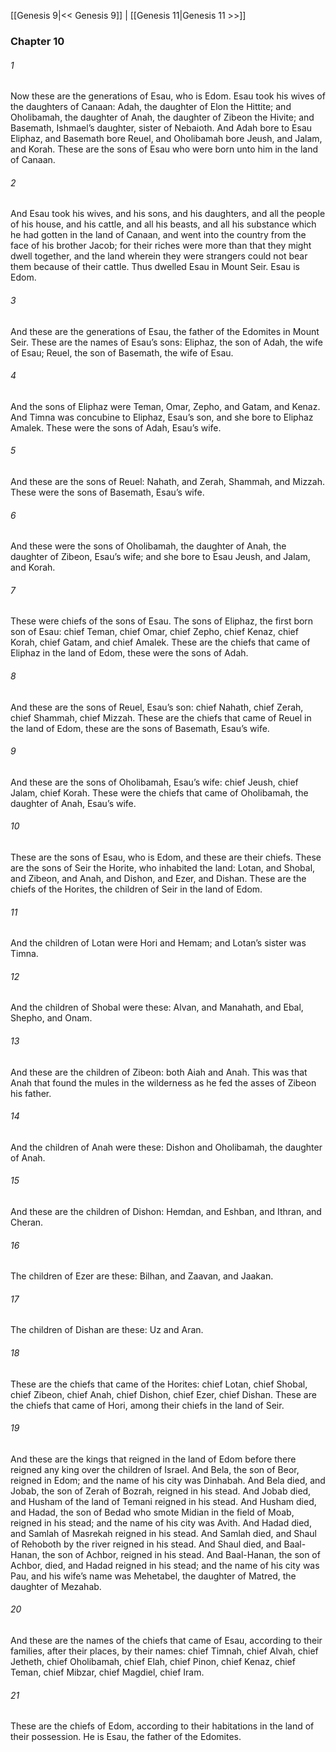 [[Genesis 9|<< Genesis 9]]  |  [[Genesis 11|Genesis 11 >>]]

### Chapter 10
###### 1
Now these are the generations of Esau, who is Edom. Esau took his wives of the daughters of Canaan: Adah, the daughter of Elon the Hittite; and Oholibamah, the daughter of Anah, the daughter of Zibeon the Hivite; and Basemath, Ishmael’s daughter, sister of Nebaioth. And Adah bore to Esau Eliphaz, and Basemath bore Reuel, and Oholibamah bore Jeush, and Jalam, and Korah. These are the sons of Esau who were born unto him in the land of Canaan.

###### 2
And Esau took his wives, and his sons, and his daughters, and all the people of his house, and his cattle, and all his beasts, and all his substance which he had gotten in the land of Canaan, and went into the country from the face of his brother Jacob; for their riches were more than that they might dwell together, and the land wherein they were strangers could not bear them because of their cattle. Thus dwelled Esau in Mount Seir. Esau is Edom.

###### 3
And these are the generations of Esau, the father of the Edomites in Mount Seir. These are the names of Esau’s sons: Eliphaz, the son of Adah, the wife of Esau; Reuel, the son of Basemath, the wife of Esau.

###### 4
And the sons of Eliphaz were Teman, Omar, Zepho, and Gatam, and Kenaz. And Timna was concubine to Eliphaz, Esau’s son, and she bore to Eliphaz Amalek. These were the sons of Adah, Esau’s wife.

###### 5
And these are the sons of Reuel: Nahath, and Zerah, Shammah, and Mizzah. These were the sons of Basemath, Esau’s wife.

###### 6
And these were the sons of Oholibamah, the daughter of Anah, the daughter of Zibeon, Esau’s wife; and she bore to Esau Jeush, and Jalam, and Korah.

###### 7
These were chiefs of the sons of Esau. The sons of Eliphaz, the first born son of Esau: chief Teman, chief Omar, chief Zepho, chief Kenaz, chief Korah, chief Gatam, and chief Amalek. These are the chiefs that came of Eliphaz in the land of Edom, these were the sons of Adah.

###### 8
And these are the sons of Reuel, Esau’s son: chief Nahath, chief Zerah, chief Shammah, chief Mizzah. These are the chiefs that came of Reuel in the land of Edom, these are the sons of Basemath, Esau’s wife.

###### 9
And these are the sons of Oholibamah, Esau’s wife: chief Jeush, chief Jalam, chief Korah. These were the chiefs that came of Oholibamah, the daughter of Anah, Esau’s wife.

###### 10
These are the sons of Esau, who is Edom, and these are their chiefs. These are the sons of Seir the Horite, who inhabited the land: Lotan, and Shobal, and Zibeon, and Anah, and Dishon, and Ezer, and Dishan. These are the chiefs of the Horites, the children of Seir in the land of Edom.

###### 11
And the children of Lotan were Hori and Hemam; and Lotan’s sister was Timna.

###### 12
And the children of Shobal were these: Alvan, and Manahath, and Ebal, Shepho, and Onam.

###### 13
And these are the children of Zibeon: both Aiah and Anah. This was that Anah that found the mules in the wilderness as he fed the asses of Zibeon his father.

###### 14
And the children of Anah were these: Dishon and Oholibamah, the daughter of Anah.

###### 15
And these are the children of Dishon: Hemdan, and Eshban, and Ithran, and Cheran.

###### 16
The children of Ezer are these: Bilhan, and Zaavan, and Jaakan.

###### 17
The children of Dishan are these: Uz and Aran.

###### 18
These are the chiefs that came of the Horites: chief Lotan, chief Shobal, chief Zibeon, chief Anah, chief Dishon, chief Ezer, chief Dishan. These are the chiefs that came of Hori, among their chiefs in the land of Seir.

###### 19
And these are the kings that reigned in the land of Edom before there reigned any king over the children of Israel. And Bela, the son of Beor, reigned in Edom; and the name of his city was Dinhabah. And Bela died, and Jobab, the son of Zerah of Bozrah, reigned in his stead. And Jobab died, and Husham of the land of Temani reigned in his stead. And Husham died, and Hadad, the son of Bedad who smote Midian in the field of Moab, reigned in his stead; and the name of his city was Avith. And Hadad died, and Samlah of Masrekah reigned in his stead. And Samlah died, and Shaul of Rehoboth by the river reigned in his stead. And Shaul died, and Baal-Hanan, the son of Achbor, reigned in his stead. And Baal-Hanan, the son of Achbor, died, and Hadad reigned in his stead; and the name of his city was Pau, and his wife’s name was Mehetabel, the daughter of Matred, the daughter of Mezahab.

###### 20
And these are the names of the chiefs that came of Esau, according to their families, after their places, by their names: chief Timnah, chief Alvah, chief Jetheth, chief Oholibamah, chief Elah, chief Pinon, chief Kenaz, chief Teman, chief Mibzar, chief Magdiel, chief Iram.

###### 21
These are the chiefs of Edom, according to their habitations in the land of their possession. He is Esau, the father of the Edomites.